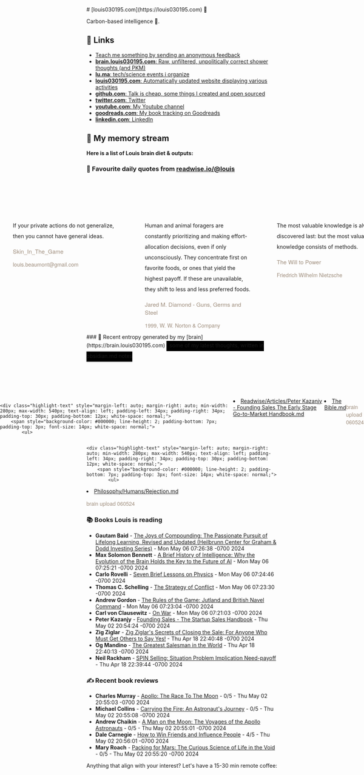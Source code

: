 <link rel="shortcut icon" href="/favicon.ico">
# [louis030195.com](https://louis030195.com) 🤔

Carbon-based intelligence 🐒. 

## 🔗 Links

- [Teach me something by sending an anonymous feedback](https://www.admonymous.co/louis030195)
- [**brain.louis030195.com**: Raw, unfiltered, unpolitically correct shower thoughts (and PKM)](https://brain.louis030195.com)
- [**lu.ma**: tech/science events i organize](https://lu.ma/u/louis030195/events?past=1)
- [**louis030195.com**: Automatically updated website displaying various activities](https://louis030195.com)
- [**github.com**: Talk is cheap, some things I created and open sourced](https://github.com/louis030195)
- [**twitter.com**: Twitter](https://twitter.com/@louis030195)
- [**youtube.com**: My Youtube channel](https://www.youtube.com/channel/UCQyHp-A6Y4hwRt7qmi_TYOQ)
- [**goodreads.com**: My book tracking on Goodreads](https://www.goodreads.com/user/show/103091881-louis-beaumont)
- [**linkedin.com**: LinkedIn](https://www.linkedin.com/in/louis030195)

## 🌊 My memory stream

**Here is a list of Louis brain diet & outputs:**

### 👋 Favourite daily quotes from [readwise.io/@louis](https://readwise.io/@louis)
<div class="some-highlights" style="display: flex;
  margin-left: -50vw;
  left: 50%;
  overflow-x: scroll;
  width: 100vw;
  position: relative; margin-top: 6rem;">
<div class="highlight-text" style="margin-left: auto; margin-right: auto; min-width: 280px; max-width: 540px; text-align: left; padding-left: 34px; padding-right: 34px; padding-top: 30px; padding-bottom: 12px; white-space: normal;">
<span style="background-color: transparent; line-height: 2; padding-bottom: 7px; padding-top: 3px; font-size: 14px; white-space: normal;">
          If your private actions do not generalize, then you cannot have general ideas.
        </span>
<div style="font-family: Helvetica, Arial, sans-serif;">
<div style='font-size: 14px; margin-bottom: 0; margin-top: 10px; font-family: "Raleway", "HelveticaNeue", "Helvetica Neue", Helvetica, Arial, sans-serif; white-space: normal; font-display: swap;'>
<p style="margin-bottom: 0; font-size: 15px; margin-bottom: 2px; color: #9f8e7d">Skin_In_The_Game</p>
<p style="margin-bottom: 0; color: #9f8e7d">louis.beaumont@gmail.com</p>
</div>
</div>
</div>
<div class="highlight-text" style="margin-left: auto; margin-right: auto; min-width: 280px; max-width: 540px; text-align: left; padding-left: 34px; padding-right: 34px; padding-top: 30px; padding-bottom: 12px; white-space: normal;">
<span style="background-color: transparent; line-height: 2; padding-bottom: 7px; padding-top: 3px; font-size: 14px; white-space: normal;">
          Human and animal foragers are constantly prioritizing and making effort-allocation decisions, even if only unconsciously. They concentrate first on favorite foods, or ones that yield the highest payoff. If these are unavailable, they shift to less and less preferred foods.
        </span>
<div style="font-family: Helvetica, Arial, sans-serif;">
<div style='font-size: 14px; margin-bottom: 0; margin-top: 10px; font-family: "Raleway", "HelveticaNeue", "Helvetica Neue", Helvetica, Arial, sans-serif; white-space: normal; font-display: swap;'>
<p style="margin-bottom: 0; font-size: 15px; margin-bottom: 2px; color: #9f8e7d">Jared M. Diamond - Guns, Germs and Steel</p>
<p style="margin-bottom: 0; color: #9f8e7d">1999, W. W. Norton &amp; Company</p>
</div>
</div>
</div>
<div class="highlight-text" style="margin-left: auto; margin-right: auto; min-width: 280px; max-width: 540px; text-align: left; padding-left: 34px; padding-right: 34px; padding-top: 30px; padding-bottom: 12px; white-space: normal;">
<span style="background-color: transparent; line-height: 2; padding-bottom: 7px; padding-top: 3px; font-size: 14px; white-space: normal;">
          The most valuable knowledge is always discovered last: but the most valuable knowledge consists of methods.
        </span>
<div style="font-family: Helvetica, Arial, sans-serif;">
<div style='font-size: 14px; margin-bottom: 0; margin-top: 10px; font-family: "Raleway", "HelveticaNeue", "Helvetica Neue", Helvetica, Arial, sans-serif; white-space: normal; font-display: swap;'>
<p style="margin-bottom: 0; font-size: 15px; margin-bottom: 2px; color: #9f8e7d">The Will to Power</p>
<p style="margin-bottom: 0; color: #9f8e7d">Friedrich Wilhelm Nietzsche</p>
</div>
</div>
</div>
</div>
### 🧠 Recent entropy generated by my [brain](https://brain.louis030195.com)
<span style="background-color: #000000; line-height: 2; padding-bottom: 7px; padding-top: 3px; font-size: 14px; white-space: normal;">
    ℹ️ some of my latest thoughts, written in obsidian.md notes
</span>
<div class="some-highlights" style="display: flex;
    margin-left: -50vw;
    left: 50%;
    overflow-x: scroll;
    width: 100vw;
    position: relative; margin-top: 6rem;">
    
    <div class="highlight-text" style="margin-left: auto; margin-right: auto; min-width: 280px; max-width: 540px; text-align: left; padding-left: 34px; padding-right: 34px; padding-top: 30px; padding-bottom: 12px; white-space: normal;">
        <span style="background-color: #000000; line-height: 2; padding-bottom: 7px; padding-top: 3px; font-size: 14px; white-space: normal;">
            <ul>
<li><a href="https://brain.louis030195.com/Readwise/Articles/Peter%20Kazanjy%20-%20Founding%20Sales%20The%20Early%20Stage%20Go-to-Market%20Handbook.md">Readwise/Articles/Peter Kazanjy - Founding Sales The Early Stage Go-to-Market Handbook.md</a></li>
<li><a href="https://brain.louis030195.com/The%20Bible.md">The Bible.md</a></li>
            </ul>
        </span>
        <div style="font-family: Helvetica, Arial, sans-serif;">
            <div style='font-size: 14px; margin-bottom: 0; margin-top: 10px; font-family: "Raleway", "HelveticaNeue", "Helvetica Neue", Helvetica, Arial, sans-serif; white-space: normal; font-display: swap;'>
                <p style="margin-bottom: 0; color: #9f8e7d">brain upload 060524</p>
            </div>
        </div>
    </div>
    

    <div class="highlight-text" style="margin-left: auto; margin-right: auto; min-width: 280px; max-width: 540px; text-align: left; padding-left: 34px; padding-right: 34px; padding-top: 30px; padding-bottom: 12px; white-space: normal;">
        <span style="background-color: #000000; line-height: 2; padding-bottom: 7px; padding-top: 3px; font-size: 14px; white-space: normal;">
            <ul>
<li><a href="https://brain.louis030195.com/Philosophy/Humans/Rejection.md">Philosophy/Humans/Rejection.md</a></li>
            </ul>
        </span>
        <div style="font-family: Helvetica, Arial, sans-serif;">
            <div style='font-size: 14px; margin-bottom: 0; margin-top: 10px; font-family: "Raleway", "HelveticaNeue", "Helvetica Neue", Helvetica, Arial, sans-serif; white-space: normal; font-display: swap;'>
                <p style="margin-bottom: 0; color: #9f8e7d">brain upload 060524</p>
            </div>
        </div>
    </div>
    
</div>


### 📚 Books Louis is reading

-   **Gautam Baid**  - [The Joys of Compounding: The Passionate Pursuit of Lifelong Learning, Revised and Updated (Heilbrunn Center for Graham &amp; Dodd Investing Series)](https://www.goodreads.com/book/show/48847632-the-joys-of-compounding) - Mon May 06 07:26:38 -0700 2024
-   **Max Solomon Bennett**  - [A Brief History of Intelligence: Why the Evolution of the Brain Holds the Key to the Future of AI](https://www.goodreads.com/book/show/74821304-a-brief-history-of-intelligence) - Mon May 06 07:25:21 -0700 2024
-   **Carlo Rovelli**  - [Seven Brief Lessons on Physics](https://www.goodreads.com/book/show/25734172-seven-brief-lessons-on-physics) - Mon May 06 07:24:46 -0700 2024
-   **Thomas C. Schelling**  - [The Strategy of Conflict](https://www.goodreads.com/book/show/317330.The_Strategy_of_Conflict) - Mon May 06 07:23:30 -0700 2024
-   **Andrew  Gordon**  - [The Rules of the Game: Jutland and British Navel Command](https://www.goodreads.com/book/show/354137.The_Rules_of_the_Game) - Mon May 06 07:23:04 -0700 2024
-   **Carl von Clausewitz**  - [On War](https://www.goodreads.com/book/show/117031.On_War) - Mon May 06 07:21:03 -0700 2024
-   **Peter Kazanjy**  - [Founding Sales - The Startup Sales Handbook](https://www.goodreads.com/book/show/46019973-founding-sales---the-startup-sales-handbook) - Thu May 02 20:54:24 -0700 2024
-   **Zig Ziglar**  - [Zig Ziglar&#39;s Secrets of Closing the Sale: For Anyone Who Must Get Others to Say Yes!](https://www.goodreads.com/book/show/578736.Zig_Ziglar_s_Secrets_of_Closing_the_Sale) - Thu Apr 18 22:40:48 -0700 2024
-   **Og Mandino**  - [The Greatest Salesman in the World](https://www.goodreads.com/book/show/356896.The_Greatest_Salesman_in_the_World) - Thu Apr 18 22:40:13 -0700 2024
-   **Neil Rackham**  - [SPIN Selling: Situation Problem Implication Need-payoff](https://www.goodreads.com/book/show/833015.SPIN_Selling) - Thu Apr 18 22:39:44 -0700 2024

### ✍ Recent book reviews

-   **Charles Murray**  - [Apollo: The Race To The Moon](https://www.goodreads.com/book/show/282086.Apollo) - 0/5 - Thu May 02 20:55:03 -0700 2024
-   **Michael  Collins**  - [Carrying the Fire: An Astronaut&#39;s Journey](https://www.goodreads.com/book/show/612456.Carrying_the_Fire) - 0/5 - Thu May 02 20:55:08 -0700 2024
-   **Andrew Chaikin**  - [A Man on the Moon: The Voyages of the Apollo Astronauts](https://www.goodreads.com/book/show/446092.A_Man_on_the_Moon) - 0/5 - Thu May 02 20:55:01 -0700 2024
-   **Dale Carnegie**  - [How to Win Friends and Influence People](https://www.goodreads.com/book/show/4865.How_to_Win_Friends_and_Influence_People) - 4/5 - Thu May 02 20:56:01 -0700 2024
-   **Mary Roach**  - [Packing for Mars: The Curious Science of Life in the Void](https://www.goodreads.com/book/show/9542311-packing-for-mars) - 0/5 - Thu May 02 20:55:20 -0700 2024

Anything that align with your interest? Let's have a 15-30 min remote coffee:


<div style="width:100%;height:100%;overflow:scroll" id="my-cal-inline"></div>
<script type="text/javascript">
  (function (C, A, L) { let p = function (a, ar) { a.q.push(ar); }; let d = C.document; C.Cal = C.Cal || function () { let cal = C.Cal; let ar = arguments; if (!cal.loaded) { cal.ns = {}; cal.q = cal.q || []; d.head.appendChild(d.createElement("script")).src = A; cal.loaded = true; } if (ar[0] === L) { const api = function () { p(api, arguments); }; const namespace = ar[1]; api.q = api.q || []; typeof namespace === "string" ? (cal.ns[namespace] = api) && p(api, ar) : p(cal, ar); return; } p(cal, ar); }; })(window, "https://app.cal.com/embed/embed.js", "init");
Cal("init", "cof", {origin:"https://cal.com"});

  Cal.ns.cof("inline", {
	elementOrSelector:"#my-cal-inline",
	calLink: "louis030195/cof",
	layout: "month_view"
  });
  
  Cal.ns.cof("ui", {"styles":{"branding":{"brandColor":"#000000"}},"hideEventTypeDetails":false,"layout":"month_view"});
  </script>
  
